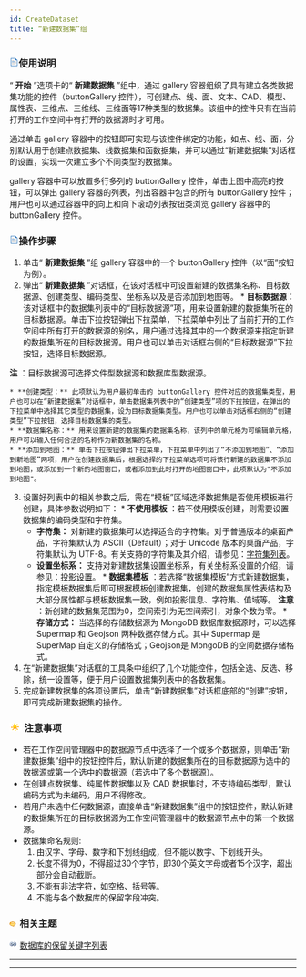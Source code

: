 ```yaml
---
id: CreateDataset
title: “新建数据集”组  
---  
```

### ![](../../img/read.gif)使用说明

“ **开始** ”选项卡的“ **新建数据集** ”组中，通过 gallery 容器组织了具有建立各类数据集功能的控件（buttonGallery
控件），可创建点、线、面、文本、CAD、模型、属性表、三维点、三维线、三维面等17种类型的数据集。该组中的控件只有在当前打开的工作空间中有打开的数据源时才可用。

通过单击 gallery
容器中的按钮即可实现与该控件绑定的功能，如点、线、面，分别默认用于创建点数据集、线数据集和面数据集，并可以通过“新建数据集”对话框的设置，实现一次建立多个不同类型的数据集。

gallery 容器中可以放置多行多列的 buttonGallery 控件，单击上图中高亮的按钮，可以弹出 gallery 容器的列表，列出容器中包含的所有
buttonGallery 控件； 用户也可以通过容器中的向上和向下滚动列表按钮类浏览 gallery 容器中的 buttonGallery 控件。

### ![](../../img/read.gif)操作步骤

  1. 单击“ **新建数据集** ”组 gallery 容器中的一个 buttonGallery 控件（以“面”按钮为例）。
  2. 弹出“ **新建数据集** ”对话框，在该对话框中可设置新建的数据集名称、目标数据源、创建类型、编码类型、坐标系以及是否添加到地图等。 
    * **目标数据源：** 该对话框中的数据集列表中的“目标数据源”项，用来设置新建的数据集所在的目标数据源。单击下拉按钮弹出下拉菜单，下拉菜单中列出了当前打开的工作空间中所有打开的数据源的别名，用户通过选择其中的一个数据源来指定新建的数据集所在的目标数据源。用户也可以单击对话框右侧的“目标数据源”下拉按钮，选择目标数据源。 

**注** ：目标数据源可选择文件型数据源和数据库型数据源。

    * **创建类型：** 此项默认为用户最初单击的 buttonGallery 控件对应的数据集类型，用户也可以在“新建数据集”对话框中，单击数据集列表中的“创建类型”项的下拉按钮，在弹出的下拉菜单中选择其它类型的数据集，设为目标数据集类型。用户也可以单击对话框右侧的“创建类型”下拉按钮，选择目标数据集的类型。
    * **数据集名称：** 用来设置新建的数据集的数据集名称，该列中的单元格为可编辑单元格，用户可以输入任何合法的名称作为新数据集的名称。
    * **添加到地图：** 单击下拉按钮弹出下拉菜单，下拉菜单中列出了“不添加到地图”、“添加到新地图”两项，用户在创建数据集后，根据选择的下拉菜单选项可将该行新建的数据集不添加到地图，或添加到一个新的地图窗口，或者添加到此时打开的地图窗口中，此项默认为"不添加到地图"。
  3. 设置好列表中的相关参数之后，需在“模板”区域选择数据集是否使用模板进行创建，具体参数说明如下：
    * **不使用模板** ：若不使用模板创建，则需要设置数据集的编码类型和字符集。
      * **字符集：** 对新建的数据集可以选择适合的字符集。对于普通版本的桌面产品，字符集默认为 ASCII（Default）；对于 Unicode 版本的桌面产品，字符集默认为 UTF-8。有关支持的字符集及其介绍，请参见：[字符集列表](Charset.html)。
      * **设置坐标系：** 支持对新建数据集设置坐标系，有关坐标系设置的介绍，请参见：[投影设置](../../DataProcessing/Projection/PrjCoordSysSettingWin.html)。
    * **数据集模板** ：若选择“数据集模板”方式新建数据集，指定模板数据集后即可根据模板创建数据集，创建的数据集属性表结构及大部分属性都与模板数据集一致，例如投影信息、字符集、值域等。 **注意** ：新创建的数据集范围为0，空间索引为无空间索引，对象个数为零。
    * **存储方式：** 当选择的存储数据源为 MongoDB 数据库数据源时，可以选择 Supermap 和 Geojson 两种数据存储方式。其中 Supermap 是SuperMap 自定义的存储格式；Geojson是 MongoDB 的空间数据存储格式。
  4. 在“新建数据集”对话框的工具条中组织了几个功能控件，包括全选、反选、移除，统一设置等，便于用户设置数据集列表中的各数据集。
  5. 完成新建数据集的各项设置后，单击“新建数据集”对话框底部的“创建”按钮，即可完成新建数据集的操作。

### ![](../../img/note.png) 注意事项

  * 若在工作空间管理器中的数据源节点中选择了一个或多个数据源，则单击“新建数据集”组中的按钮控件后，默认新建的数据集所在的目标数据源为选中的数据源或第一个选中的数据源（若选中了多个数据源）。
  * 在创建点数据集、纯属性数据集以及 CAD 数据集时，不支持编码类型，默认编码方式为未编码，用户不得修改。
  * 若用户未选中任何数据源，直接单击“新建数据集”组中的按钮控件，默认新建的数据集所在的目标数据源为工作空间管理器中的数据源节点中的第一个数据源。
  * 数据集命名规则: 
    1. 由汉字、字母、数字和下划线组成，但不能以数字、下划线开头。
    2. 长度不得为0，不得超过30个字节，即30个英文字母或者15个汉字，超出部分会自动截断。
    3. 不能有非法字符，如空格、括号等。
    4. 不能与各个数据库的保留字段冲突。

### ![](../../img/seealso.png) 相关主题

![](../../img/smalltitle.png) [数据库的保留关键字列表](DatabaseKeyWords.html)

* * *

[](http://www.supermap.com)  
  
---

